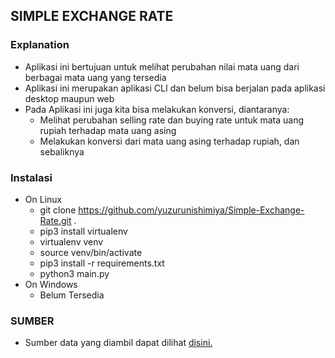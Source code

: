 ## SIMPLE EXCHANGE RATE
### Explanation
- Aplikasi ini bertujuan untuk melihat perubahan nilai mata uang dari berbagai mata uang yang tersedia
- Aplikasi ini merupakan aplikasi CLI dan belum bisa berjalan pada aplikasi desktop maupun web
- Pada Aplikasi ini juga kita bisa melakukan konversi, diantaranya:
    - Melihat perubahan selling rate dan buying rate untuk mata uang rupiah terhadap mata uang asing
    - Melakukan konversi dari mata uang asing terhadap rupiah, dan sebaliknya

### Instalasi
- On Linux
    - git clone https://github.com/yuzurunishimiya/Simple-Exchange-Rate.git .
    - pip3 install virtualenv 
    - virtualenv venv
    - source venv/bin/activate
    - pip3 install -r requirements.txt
    - python3 main.py
- On Windows
    - Belum Tersedia


### SUMBER
- Sumber data yang diambil dapat dilihat [disini.](https://www.bi.go.id/id/moneter/informasi-kurs/transaksi-bi/Default.aspx)
